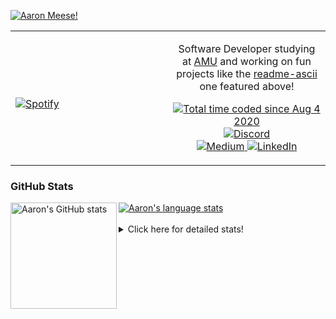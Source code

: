 [![Aaron Meese!](https://user-images.githubusercontent.com/17814535/88975338-a2aabf00-d27f-11ea-963f-8a19608716b4.png)](https://github.com/ajmeese7/readme-ascii "README ASCII")

<!-- Modified from project here: https://github.com/novatorem/novatorem -->
<table width="100%"> 
  <tr>
  <td width="50%">
      
&nbsp; <br> [![Spotify](https://ajmeese7.vercel.app/api/spotify)](https://open.spotify.com/user/ajmeese)

  </td>
  <td width="50%">
    <p align="center">
    Software Developer studying at <a href="https://www.amu.apus.edu/">AMU</a> and working on fun 
    projects like the <a href="https://github.com/ajmeese7/readme-ascii">readme-ascii</a> one featured above!
    </p>
    <p align="center">
      <a href="https://wakatime.com/@f726891d-3b02-46cd-9b60-e8c59f9e2b14">
        <img src="https://wakatime.com/badge/user/f726891d-3b02-46cd-9b60-e8c59f9e2b14.svg" alt="Total time coded since Aug 4 2020" title="WakaTime" />
      </a>
      <a href="http://link.aaronmeese.com/discord">
        <img src="https://img.shields.io/badge/discord-ajmeese7%234835-369?style=flat-square&logo=discord&logoColor=white&color=purple" alt="Discord" title="Discord">
      </a>
      <br />
      <a href="https://link.aaronmeese.com/medium">
        <img src="https://img.shields.io/badge/medium-ajmeese7-1DB954?style=flat-square&logo=medium&logoColor=white" alt="Medium" title="Medium">
      </a>
      <a href="https://link.aaronmeese.com/linkedin">
        <img src="https://img.shields.io/badge/linkedIn-aaronmeese-1DB954?style=flat-square&logo=linkedin&logoColor=white&color=blue" alt="LinkedIn" title="LinkedIn">
      </a>
    </p>
  </td>

</table>

[//]: <> (The `&nbsp;` is to have Aphelion take up more space)

### GitHub Stats ###

<a href="https://profile-summary-for-github.com/user/ajmeese7">
  <img align="left" height="170px" src="https://github-readme-stats.vercel.app/api?username=ajmeese7&show_icons=true&line_height=27&count_private=true" alt="Aaron's GitHub stats"/>
  <img src="https://github-readme-stats.vercel.app/api/top-langs/?username=ajmeese7&hide_langs_below=5&layout=compact" alt="Aaron's language stats"/>
</a>

<br />
<br />
<details>
<summary>Click here for detailed stats!</summary>

### :zap: Recent Activity
<!--START_SECTION:activity-->
1. ❗️ Opened issue [#23](https://github.com/tholman/cursor-effects/issues/23) in [tholman/cursor-effects](https://github.com/tholman/cursor-effects)
2. 💪 Opened PR [#1](https://github.com/ajmeese7/cursor-effects/pull/1) in [ajmeese7/cursor-effects](https://github.com/ajmeese7/cursor-effects)
3. ❗️ Opened issue [#96](https://github.com/meese-enterprises/meeseOS/issues/96) in [meese-enterprises/meeseOS](https://github.com/meese-enterprises/meeseOS)
4. ❗️ Opened issue [#95](https://github.com/meese-enterprises/meeseOS/issues/95) in [meese-enterprises/meeseOS](https://github.com/meese-enterprises/meeseOS)
5. ❗️ Opened issue [#16](https://github.com/meese-enterprises/website/issues/16) in [meese-enterprises/website](https://github.com/meese-enterprises/website)
<!--END_SECTION:activity-->

### 🧐 Waka Stats
<!--START_SECTION:waka-->
![Code Time](http://img.shields.io/badge/Code%20Time-1%2C129%20hrs%2053%20mins-blue)

**🐱 My GitHub Data** 

> 🏆 938 Contributions in the Year 2022
 > 
> 📦 197.9 kB Used in GitHub's Storage 
 > 
> 💼 Opted to Hire
 > 
> 📜 84 Public Repositories 
 > 
> 🔑 29 Private Repositories  
 > 
**I'm an Early 🐤** 

```text
🌞 Morning    184 commits    █████░░░░░░░░░░░░░░░░░░░░   21.25% 
🌆 Daytime    328 commits    █████████░░░░░░░░░░░░░░░░   37.88% 
🌃 Evening    343 commits    ██████████░░░░░░░░░░░░░░░   39.61% 
🌙 Night      11 commits     ░░░░░░░░░░░░░░░░░░░░░░░░░   1.27%

```
📅 **I'm Most Productive on Sunday** 

```text
Monday       122 commits    ███░░░░░░░░░░░░░░░░░░░░░░   14.09% 
Tuesday      128 commits    ███░░░░░░░░░░░░░░░░░░░░░░   14.78% 
Wednesday    105 commits    ███░░░░░░░░░░░░░░░░░░░░░░   12.12% 
Thursday     114 commits    ███░░░░░░░░░░░░░░░░░░░░░░   13.16% 
Friday       89 commits     ██░░░░░░░░░░░░░░░░░░░░░░░   10.28% 
Saturday     135 commits    ████░░░░░░░░░░░░░░░░░░░░░   15.59% 
Sunday       173 commits    █████░░░░░░░░░░░░░░░░░░░░   19.98%

```


📊 **This Week I Spent My Time On** 

```text
⌚︎ Time Zone: America/New_York

💬 Programming Languages: 
JavaScript               11 hrs 48 mins      ██████████░░░░░░░░░░░░░░░   40.3% 
Bash                     6 hrs 37 mins       █████░░░░░░░░░░░░░░░░░░░░   22.58% 
YAML                     4 hrs 28 mins       ███░░░░░░░░░░░░░░░░░░░░░░   15.28% 
Markdown                 3 hrs 12 mins       ██░░░░░░░░░░░░░░░░░░░░░░░   10.95% 
JSON                     2 hrs 29 mins       ██░░░░░░░░░░░░░░░░░░░░░░░   8.49%

🐱‍💻 Projects: 
aaronmeese.com           11 hrs 52 mins      ██████████░░░░░░░░░░░░░░░   40.51% 
github-action-push-to-ano6 hrs 40 mins       █████░░░░░░░░░░░░░░░░░░░░   22.76% 
esdoc2                   4 hrs 34 mins       ████░░░░░░░░░░░░░░░░░░░░░   15.59% 
meeseOS-manual           3 hrs 26 mins       ███░░░░░░░░░░░░░░░░░░░░░░   11.73% 
gitbook-action           54 mins             ░░░░░░░░░░░░░░░░░░░░░░░░░   3.09%

```

**I Mostly Code in JavaScript** 

```text
JavaScript               32 repos            ████████████░░░░░░░░░░░░░   49.23% 
HTML                     9 repos             ███░░░░░░░░░░░░░░░░░░░░░░   13.85% 
Python                   5 repos             ██░░░░░░░░░░░░░░░░░░░░░░░   7.69% 
Java                     4 repos             █░░░░░░░░░░░░░░░░░░░░░░░░   6.15% 
CSS                      3 repos             █░░░░░░░░░░░░░░░░░░░░░░░░   4.62%

```



 Last Updated on 10/07/2022 08:03:15 UTC
<!--END_SECTION:waka-->
</details>
